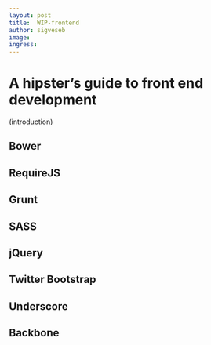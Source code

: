 ```yaml
---
layout: post
title:  WIP-frontend
author: sigveseb
image: 
ingress: 
---
```



# A hipster’s guide to front end development

(introduction)

## Bower

## RequireJS

## Grunt

## SASS

## jQuery

## Twitter Bootstrap

## Underscore

## Backbone
